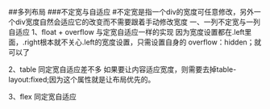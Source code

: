 ##多列布局
###不定宽与自适应
  #不定宽是指一个div的宽度可任意修改，另外一个div宽度自然会适应它的改变而不需要跟着手动修改宽度
 一、一列不定宽与一列自适应
 1、float + overflow  与定宽自适应一样的实现
   因为宽度设置都在.left里面，.right根本就不关心.left的宽度设置，只需设置自身的
  overflow：hidden；就可以了

 2、table
   同定宽自适应差不多
   如果要让内容适应宽度，则需要去掉table-layout:fixed;因为这个属性就是让布局优先的。
   
 3、flex
  同定宽自适应
